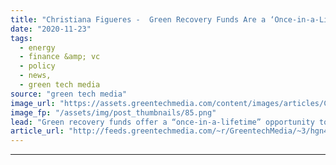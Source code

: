 ```yaml
---
title: "Christiana Figueres -  Green Recovery Funds Are a ‘Once-in-a-Lifetime Opportunity’"
date: "2020-11-23"
tags: 
  - energy
  - finance &amp; vc
  - policy
  - news,
  - green tech media
source: "green tech media"
image_url: "https://assets.greentechmedia.com/content/images/articles/Christiana_Figueres_UN_climate_change_XL_credit_UNFCCC.jpg"
image_fp: "/assets/img/post_thumbnails/85.png"
lead: "Green recovery funds offer a “once-in-a-lifetime” opportunity to tackle climate change, according to former U.N. climate chief Christian Figueres. Countries around the world face a moral imperative not to squander COVID-19 pandemic economic recovery  ..."
article_url: "http://feeds.greentechmedia.com/~r/GreentechMedia/~3/hgn45TkNlDc/christiana-figueres-green-recovery-funds-are-once-in-a-lifetime-opportunity"
---
```


---

